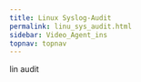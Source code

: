 ```yaml
---
title: Linux Syslog-Audit
permalink: linu_sys_audit.html
sidebar: Video_Agent_ins
topnav: topnav
---
```


lin audit
